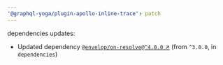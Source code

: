 ```yaml
---
'@graphql-yoga/plugin-apollo-inline-trace': patch
---
```

dependencies updates:
  - Updated dependency [`@envelop/on-resolve@^4.0.0`
    ↗︎](https://www.npmjs.com/package/@envelop/on-resolve/v/4.0.0) (from `^3.0.0`, in
    `dependencies`)
